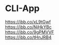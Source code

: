 # CLI-App

https://ibb.co/xL9tGwf <br/>
https://ibb.co/NjHkYBc <br/>
https://ibb.co/9gPMVVF <br/>
https://ibb.co/tHnJRB4
